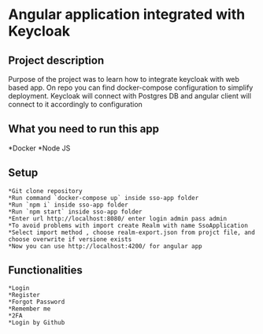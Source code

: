 # Angular application integrated with Keycloak

## Project description

Purpose of the project was to learn how to integrate keycloak with web based app. On repo you can find docker-compose
configuration
to simplify deployment. Keycloak will connect with Postgres DB and angular client will connect to it accordingly to
configuration

## What you need to run this app
   *Docker
   *Node JS


## Setup

    *Git clone repository
    *Run command `docker-compose up` inside sso-app folder
    *Run `npm i` inside sso-app folder
    *Run `npm start` inside sso-app folder
    *Enter url http://localhost:8080/ enter login admin pass admin 
    *To avoid problems with import create Realm with name SsoApplication
    *Select import method , choose realm-export.json from projct file, and choose overwrite if versione exists
    *Now you can use http://localhost:4200/ for angular app

## Functionalities
    *Login
    *Register
    *Forgot Password
    *Remember me
    *2FA 
    *Login by Github
